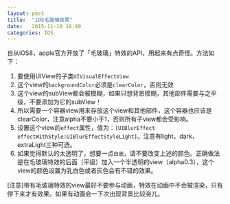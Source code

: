 ```yaml
---     
layout: post     
title:  "iOS毛玻璃效果"     
date:   2015-11-10 18:40     
categories: IOS     
---     
```


自从iOS8，apple官方开放了「毛玻璃」特效的API，用起来有点奇怪。方法如下：    

1. 要使用UIView的子类`UIVisualEffectView`
2. 这个view的`backgroundColor`必须是`clearColor`，否则无效
3. 这个view的subView都会被模糊，如果只想背景模糊，其他部件需要与之平级，不要添加为它的subView！
4. 所以需要一个容器view用来存放这个view和其他部件，这个容器也应该是clearColor，注意alpha不要小于1，否则所有子view都会受影响。
5. 设置这个view的`effect`属性，值为：`[UIBlurEffect effectWithStyle:UIBlurEffectStyleLight]`。注意有light，dark，extraLight三种可选。
6. 如果觉得默认的太透明了，想要一点`白底`，请不要改变上述的颜色。正确做法是在毛玻璃特效的后面（平级）加入一个半透明的view（alpha0.3），这个view的颜色设置为乳白色或者灰色会有不错的效果。

[注意]带有毛玻璃特效的view最好不要参与动画，特效在动画中不会被渲染，只有停下来才有效果。如果有动画会一下次出现背景比较突兀。
